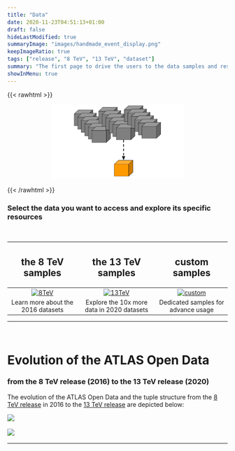 ```yaml
---
title: "Data"
date: 2020-11-23T04:51:13+01:00
draft: false
hideLastModified: true
summaryImage: "images/handmade_event_display.png"
keepImageRatio: true
tags: ["release", "8 TeV", "13 TeV", "dataset"]
summary: "The first page to drive the users to the data samples and resources"
showInMenu: true
---
```


{{< rawhtml >}}
<script async src="https://unpkg.com/mermaid@8.2.3/dist/mermaid.min.js"></script>

<CENTER>

<img src="images/figure-data-release.png" width="60%" alt="histogram-gif">

</CENTER>

{{< /rawhtml >}}

### Select the data you want to access and explore its specific resources

&nbsp;

| <h2><b>the 8 TeV samples</b></h2> | <h2><b>the 13 TeV samples</b></h2> | <h2><b>custom samples</b></h2> |
| :---:        |          :---: | :---:        |
| [![8TeV](http://opendata.atlas.cern/DataAndTools/pictures/handmade_WAnalysis.png)](../samples-8tev/) | [![13TeV](http://opendata.atlas.cern/DataAndTools/pictures/handmade_externals_friends.png)](../samples-13tev/) | [![custom](http://opendata.atlas.cern/DataAndTools/pictures/handmade_ZAnalysis_trans.png)](../samples-custom/) |
| Learn more about the 2016 datasets        | Explore the 10x more data in 2020 datasets        | Dedicated samples for advance usage        |
---


&nbsp;

# Evolution of the ATLAS Open Data
### from the 8 TeV release (2016) to the 13 TeV release (2020)

The evolution of the ATLAS Open Data and the tuple structure from the [8 TeV release](http://opendata.cern.ch/search?page=1&size=20&experiment=ATLAS&collision_energy=8TeV&collision_type=pp) in 2016 to the [13 TeV release](./files.md) are depicted below:

![](http://opendata.atlas.cern/release/2020/documentation/datasets/pictures/fig_13a.png)

![](http://opendata.atlas.cern/release/2020/documentation/datasets/pictures/fig_13c.png)

---
